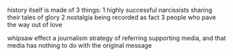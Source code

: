 
history itself is made of 3 things:
1 highly successful narcissists sharing their tales of glory
2 nostalgia being recorded as fact
3 people who pave the way out of love

whipsaw effect
a journalism strategy of referring supporting media, and that media has nothing to do with the original message